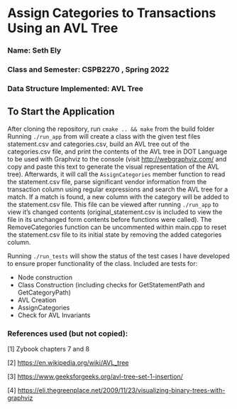 # Assign Categories to Transactions Using an AVL Tree

### Name: Seth Ely
### Class and Semester: CSPB2270 , Spring 2022
### Data Structure Implemented: AVL Tree

## To Start the Application
After cloning the repository, run `cmake .. && make` from the build folder
Running `./run_app` from will create a class with the given test files statement.csv and categories.csv, build an AVL tree out of the categories.csv file, and print the contents of the AVL tree in DOT Language to be used with Graphviz to the console (visit http://webgraphviz.com/ and copy and paste this text to generate the visual representation of the AVL tree). Afterwards, it will call the `AssignCategories` member function to read the statement.csv file, parse significant vendor information from the transaction column using regular expressions and search the AVL tree for a match. If a match is found, a new column with the category will be added to the statement.csv file. This file can be viewed after running `./run_app` to view it’s changed contents (original_statement.csv is included to view the file in its unchanged form contents before functions were called). The RemoveCategories function can be uncommented within main.cpp to reset the statement.csv file to its initial state by removing the added categories column.

Running `./run_tests` will show the status of the test cases I have developed to ensure proper functionality of the class. Included are tests for:

- Node construction
- Class Construction (including checks for GetStatementPath and GetCategoryPath)
- AVL Creation
- AssignCategories
- Check for AVL Invariants

### References used (but not copied):
[1] Zybook chapters 7 and 8

[2] https://en.wikipedia.org/wiki/AVL_tree

[3] https://www.geeksforgeeks.org/avl-tree-set-1-insertion/

[4] https://eli.thegreenplace.net/2009/11/23/visualizing-binary-trees-with-graphviz
